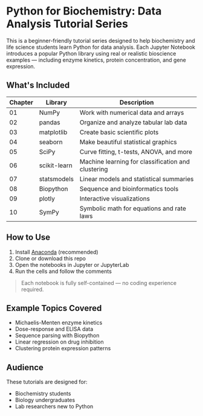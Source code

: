 # Python for Biochemistry: Data Analysis Tutorial Series

This is a beginner-friendly tutorial series designed to help biochemistry and life science students learn Python for data analysis. Each Jupyter Notebook introduces a popular Python library using real or realistic bioscience examples — including enzyme kinetics, protein concentration, and gene expression.

## What's Included

| Chapter | Library | Description |
|--------|---------|-------------|
| 01 | NumPy | Work with numerical data and arrays |
| 02 | pandas | Organize and analyze tabular lab data |
| 03 | matplotlib | Create basic scientific plots |
| 04 | seaborn | Make beautiful statistical graphics |
| 05 | SciPy | Curve fitting, t-tests, ANOVA, and more |
| 06 | scikit-learn | Machine learning for classification and clustering |
| 07 | statsmodels | Linear models and statistical summaries |
| 08 | Biopython | Sequence and bioinformatics tools |
| 09 | plotly | Interactive visualizations |
| 10 | SymPy | Symbolic math for equations and rate laws |

## How to Use

1. Install [Anaconda](https://www.anaconda.com/products/distribution) (recommended)
2. Clone or download this repo
3. Open the notebooks in Jupyter or JupyterLab
4. Run the cells and follow the comments

> Each notebook is fully self-contained — no coding experience required.

## Example Topics Covered

- Michaelis-Menten enzyme kinetics
- Dose-response and ELISA data
- Sequence parsing with Biopython
- Linear regression on drug inhibition
- Clustering protein expression patterns

## Audience

These tutorials are designed for:
- Biochemistry students
- Biology undergraduates
- Lab researchers new to Python

